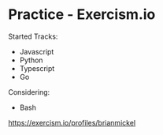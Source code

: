 # Practice - Exercism.io

Started Tracks:
* Javascript
* Python
* Typescript
* Go

Considering:
* Bash

https://exercism.io/profiles/brianmickel
